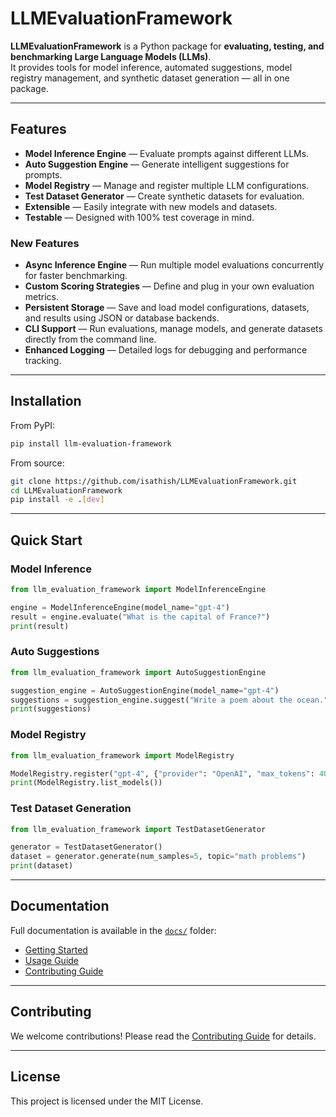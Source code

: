 # LLMEvaluationFramework

**LLMEvaluationFramework** is a Python package for **evaluating, testing, and benchmarking Large Language Models (LLMs)**.  
It provides tools for model inference, automated suggestions, model registry management, and synthetic dataset generation — all in one package.

---

## Features

- **Model Inference Engine** — Evaluate prompts against different LLMs.
- **Auto Suggestion Engine** — Generate intelligent suggestions for prompts.
- **Model Registry** — Manage and register multiple LLM configurations.
- **Test Dataset Generator** — Create synthetic datasets for evaluation.
- **Extensible** — Easily integrate with new models and datasets.
- **Testable** — Designed with 100% test coverage in mind.

### New Features
- **Async Inference Engine** — Run multiple model evaluations concurrently for faster benchmarking.
- **Custom Scoring Strategies** — Define and plug in your own evaluation metrics.
- **Persistent Storage** — Save and load model configurations, datasets, and results using JSON or database backends.
- **CLI Support** — Run evaluations, manage models, and generate datasets directly from the command line.
- **Enhanced Logging** — Detailed logs for debugging and performance tracking.

---

## Installation

From PyPI:
```bash
pip install llm-evaluation-framework
```

From source:
```bash
git clone https://github.com/isathish/LLMEvaluationFramework.git
cd LLMEvaluationFramework
pip install -e .[dev]
```

---

## Quick Start

### Model Inference
```python
from llm_evaluation_framework import ModelInferenceEngine

engine = ModelInferenceEngine(model_name="gpt-4")
result = engine.evaluate("What is the capital of France?")
print(result)
```

### Auto Suggestions
```python
from llm_evaluation_framework import AutoSuggestionEngine

suggestion_engine = AutoSuggestionEngine(model_name="gpt-4")
suggestions = suggestion_engine.suggest("Write a poem about the ocean.")
print(suggestions)
```

### Model Registry
```python
from llm_evaluation_framework import ModelRegistry

ModelRegistry.register("gpt-4", {"provider": "OpenAI", "max_tokens": 4096})
print(ModelRegistry.list_models())
```

### Test Dataset Generation
```python
from llm_evaluation_framework import TestDatasetGenerator

generator = TestDatasetGenerator()
dataset = generator.generate(num_samples=5, topic="math problems")
print(dataset)
```

---

## Documentation

Full documentation is available in the [`docs/`](docs/) folder:

- [Getting Started](docs/getting-started.md)
- [Usage Guide](docs/usage.md)
- [Contributing Guide](docs/contributing.md)

---

## Contributing

We welcome contributions! Please read the [Contributing Guide](docs/contributing.md) for details.

---

## License

This project is licensed under the MIT License.
